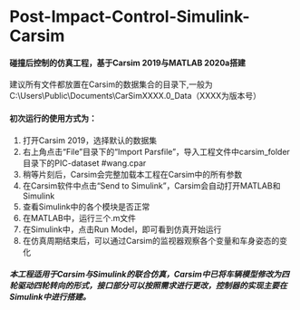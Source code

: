 # Post-Impact-Control-Simulink-Carsim

#### 碰撞后控制的仿真工程，基于Carsim 2019与MATLAB 2020a搭建

建议所有文件都放置在Carsim的数据集合的目录下,一般为C:\Users\Public\Documents\CarSimXXXX.0_Data（XXXX为版本号）

#### 初次运行的使用方式为：
1. 打开Carsim 2019，选择默认的数据集
2. 右上角点击“File”目录下的“Import Parsfile”，导入工程文件中carsim_folder目录下的PIC-dataset #wang.cpar
3. 稍等片刻后，Carsim会完整加载本工程在Carsim中的所有参数
4. 在Carsim软件中点击“Send to Simulink”，Carsim会自动打开MATLAB和Simulink
5. 查看Simulink中的各个模块是否正常
6. 在MATLAB中，运行三个.m文件
7. 在Simulink中，点击Run Model，即可看到仿真开始运行
8. 在仿真周期结束后，可以通过Carsim的监视器观察各个变量和车身姿态的变化

##### 本工程适用于Carsim与Simulink的联合仿真，Carsim中已将车辆模型修改为四轮驱动四轮转向的形式，接口部分可以按照需求进行更改，控制器的实现主要在Simulink中进行搭建。
